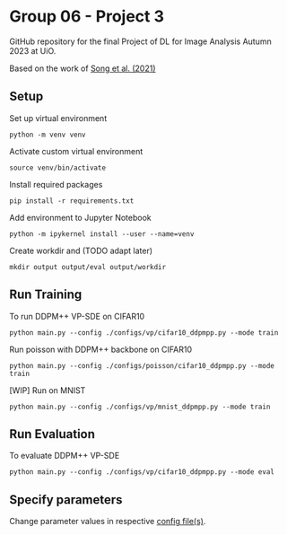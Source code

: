 # Group 06 - Project 3

GitHub repository for the final Project of DL for Image Analysis Autumn 2023 at UiO.

Based on the work of [Song et al. (2021)](https://github.com/yang-song/score_sde_pytorch)

## Setup
Set up virtual environment
```shell	
python -m venv venv
```

Activate custom virtual environment 
```shell
source venv/bin/activate
```

Install required packages
```shell
pip install -r requirements.txt
```

Add environment to Jupyter Notebook
```shell
python -m ipykernel install --user --name=venv
```

Create workdir and (TODO adapt later)
```shell
mkdir output output/eval output/workdir
```


## Run Training
To run DDPM++ VP-SDE on CIFAR10
```shell
python main.py --config ./configs/vp/cifar10_ddpmpp.py --mode train
```

Run poisson with DDPM++ backbone on CIFAR10
```shell
python main.py --config ./configs/poisson/cifar10_ddpmpp.py --mode train
```


[WIP] Run on MNIST
```shell
python main.py --config ./configs/vp/mnist_ddpmpp.py --mode train
```


## Run Evaluation
To evaluate DDPM++ VP-SDE
```shell
python main.py --config ./configs/vp/cifar10_ddpmpp.py --mode eval
```


## Specify parameters
Change parameter values in respective [config file(s)](/configs).

<br/>
